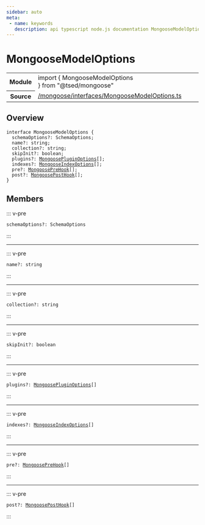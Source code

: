 ```yaml
---
sidebar: auto
meta:
 - name: keywords
   description: api typescript node.js documentation MongooseModelOptions interface
---
```

# MongooseModelOptions <Badge text="Interface" type="interface"/>
<!-- Summary -->
<section class="symbol-info"><table class="is-full-width"><tbody><tr><th>Module</th><td><div class="lang-typescript"><span class="token keyword">import</span> { MongooseModelOptions }&nbsp;<span class="token keyword">from</span>&nbsp;<span class="token string">"@tsed/mongoose"</span></div></td></tr><tr><th>Source</th><td><a href="https://github.com/Romakita/ts-express-decorators/blob/v4.30.1/src//mongoose/interfaces/MongooseModelOptions.ts#L0-L0">/mongoose/interfaces/MongooseModelOptions.ts</a></td></tr></tbody></table></section>

<!-- Overview -->
## Overview


<pre><code class="typescript-lang "><span class="token keyword">interface</span> MongooseModelOptions <span class="token punctuation">{</span>
  schemaOptions?<span class="token punctuation">:</span> SchemaOptions<span class="token punctuation">;</span>
  name?<span class="token punctuation">:</span> <span class="token keyword">string</span><span class="token punctuation">;</span>
  collection?<span class="token punctuation">:</span> <span class="token keyword">string</span><span class="token punctuation">;</span>
  skipInit?<span class="token punctuation">:</span> <span class="token keyword">boolean</span><span class="token punctuation">;</span>
  plugins?<span class="token punctuation">:</span> <a href="/api/mongoose/interfaces/MongoosePluginOptions.html"><span class="token">MongoosePluginOptions</span></a><span class="token punctuation">[</span><span class="token punctuation">]</span><span class="token punctuation">;</span>
  indexes?<span class="token punctuation">:</span> <a href="/api/mongoose/interfaces/MongooseIndexOptions.html"><span class="token">MongooseIndexOptions</span></a><span class="token punctuation">[</span><span class="token punctuation">]</span><span class="token punctuation">;</span>
  pre?<span class="token punctuation">:</span> <a href="/api/mongoose/interfaces/MongoosePreHook.html"><span class="token">MongoosePreHook</span></a><span class="token punctuation">[</span><span class="token punctuation">]</span><span class="token punctuation">;</span>
  post?<span class="token punctuation">:</span> <a href="/api/mongoose/interfaces/MongoosePostHook.html"><span class="token">MongoosePostHook</span></a><span class="token punctuation">[</span><span class="token punctuation">]</span><span class="token punctuation">;</span>
<span class="token punctuation">}</span></code></pre>



<!-- Members -->




## Members


::: v-pre

<div class="method-overview">
<pre><code class="typescript-lang ">schemaOptions?<span class="token punctuation">:</span> SchemaOptions</code></pre>

</div>



:::



***



::: v-pre

<div class="method-overview">
<pre><code class="typescript-lang ">name?<span class="token punctuation">:</span> <span class="token keyword">string</span></code></pre>

</div>



:::



***



::: v-pre

<div class="method-overview">
<pre><code class="typescript-lang ">collection?<span class="token punctuation">:</span> <span class="token keyword">string</span></code></pre>

</div>



:::



***



::: v-pre

<div class="method-overview">
<pre><code class="typescript-lang ">skipInit?<span class="token punctuation">:</span> <span class="token keyword">boolean</span></code></pre>

</div>



:::



***



::: v-pre

<div class="method-overview">
<pre><code class="typescript-lang ">plugins?<span class="token punctuation">:</span> <a href="/api/mongoose/interfaces/MongoosePluginOptions.html"><span class="token">MongoosePluginOptions</span></a><span class="token punctuation">[</span><span class="token punctuation">]</span></code></pre>

</div>



:::



***



::: v-pre

<div class="method-overview">
<pre><code class="typescript-lang ">indexes?<span class="token punctuation">:</span> <a href="/api/mongoose/interfaces/MongooseIndexOptions.html"><span class="token">MongooseIndexOptions</span></a><span class="token punctuation">[</span><span class="token punctuation">]</span></code></pre>

</div>



:::



***



::: v-pre

<div class="method-overview">
<pre><code class="typescript-lang ">pre?<span class="token punctuation">:</span> <a href="/api/mongoose/interfaces/MongoosePreHook.html"><span class="token">MongoosePreHook</span></a><span class="token punctuation">[</span><span class="token punctuation">]</span></code></pre>

</div>



:::



***



::: v-pre

<div class="method-overview">
<pre><code class="typescript-lang ">post?<span class="token punctuation">:</span> <a href="/api/mongoose/interfaces/MongoosePostHook.html"><span class="token">MongoosePostHook</span></a><span class="token punctuation">[</span><span class="token punctuation">]</span></code></pre>

</div>



:::
